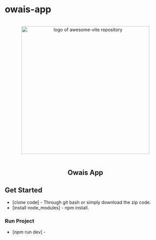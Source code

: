 # owais-app

<!--lint disable awesome-heading awesome-github awesome-toc double-link -->

<p align="center">
  <br>
  <img width="400" src=".public/assets/images/logo.svg" alt="logo of awesome-vite repository">
  <br>
  <br>
</p>

<h2 align='center'>Owais App</h2>

## Get Started

- [clone code] - Through git bash or simply download the zip code.
- [install node_modules] - npm install.

### Run Project

- [npm run dev] -

